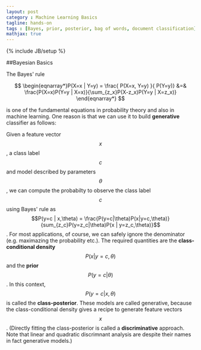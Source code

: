 ```yaml
---
layout: post
category : Machine Learning Basics
tagline: hands-on
tags : [Bayes, prior, posterior, bag of words, document classification]
mathjax: true
---
```

{% include JB/setup %}

##Bayesian Basics 

The Bayes' rule 

$$
\begin{eqnarray*}P(X=x | Y=y) = \frac{ P(X=x, Y=y) }{ P(Y=y)} &=&  
\frac{P(X=x)P(Y=y | X=x)}{\sum_{z_x}P(X-z_x)P(Y=y | X=z_x)} \end{eqnarray*}
$$

is one of the fundamental equations in probability theory and also in machine learning. One reason is that we can use it to build **generative** classifier as follows: 

Given a feature vector $$x$$, a class label $$c$$ and model described by parameters $$\theta$$, we can compute the probabilty to observe the class label $$c$$ using Bayes' rule as $$P(y=c | x,\theta) = \frac{P(y=c|\theta)P(x|y=c,\theta)}{sum_{z_c}P(y=z_c|\theta)P(x | y=z_c,\theta)}$$. For most applications, of course, we can safely ignore the denominator (e.g. maximazing the probability etc.). The required quantities are the **class-conditional density** $$P(x|y=c,\theta)$$ and the **prior** $$P(y=c|\theta)$$. In this context, $$P(y=c | x,\theta)$$ is called the **class-posterior**. These models are called generative, because the class-conditional density gives a recipe to generate feature vectors $$x$$. (Directly fitting the class-posterior is called a **discriminative** approach. Note that linear and quadratic discrimnant analysis are despite their names in fact generative models.)
